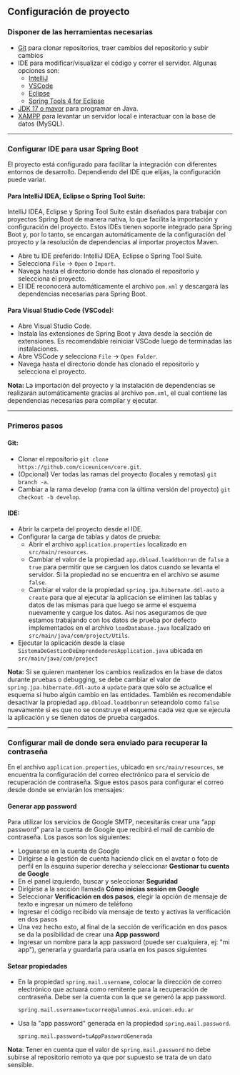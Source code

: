 ## Configuración de proyecto
### Disponer de las herramientas necesarias
- [Git](https://git-scm.com) para clonar repositorios, traer cambios del repositorio y subir cambios
- IDE para modificar/visualizar el código y correr el servidor. Algunas opciones son:
   - [IntelliJ](https://www.jetbrains.com/idea/)
   - [VSCode](https://code.visualstudio.com)
   - [Eclipse](https://www.eclipse.org)
   - [Spring Tools 4 for Eclipse](https://spring.io/tools)
- [JDK 17 o mayor](https://www.oracle.com/java/technologies/downloads/#java17) para programar en Java.
- [XAMPP](https://www.apachefriends.org) para levantar un servidor local e interactuar con la base de datos (MySQL).

---

### Configurar IDE para usar Spring Boot
El proyecto está configurado para facilitar la integración con diferentes entornos de desarrollo. Dependiendo del IDE que elijas, la configuración puede variar.

#### Para IntelliJ IDEA, Eclipse o Spring Tool Suite:
IntelliJ IDEA, Eclipse y Spring Tool Suite están diseñados para trabajar con proyectos Spring Boot de manera nativa, lo que facilita la importación y configuración del proyecto. Estos IDEs tienen soporte integrado para Spring Boot y, por lo tanto, se encargan automáticamente de la configuración del proyecto y la resolución de dependencias al importar proyectos Maven.

- Abre tu IDE preferido: IntelliJ IDEA, Eclipse o Spring Tool Suite.
- Selecciona `File` -> `Open` o `Import`.
- Navega hasta el directorio donde has clonado el repositorio y selecciona el proyecto.
- El IDE reconocerá automáticamente el archivo `pom.xml` y descargará las dependencias necesarias para Spring Boot.

#### Para Visual Studio Code (VSCode):
- Abre Visual Studio Code.
- Instala las extensiones de Spring Boot y Java desde la sección de extensiones. Es recomendable reiniciar VSCode luego de terminadas las instalaciones.
- Abre VSCode y selecciona `File` -> `Open Folder`.
- Navega hasta el directorio donde has clonado el repositorio y selecciona el proyecto.

**Nota:** La importación del proyecto y la instalación de dependencias se realizarán automáticamente gracias al archivo `pom.xml`, el cual contiene las dependencias necesarias para compilar y ejecutar.

---

### Primeros pasos
#### Git:
- Clonar el repositorio `git clone https://github.com/ciceunicen/core.git`.
- (Opcional) Ver todas las ramas del proyecto (locales y remotas) `git branch -a`.
- Cambiar a la rama develop (rama con la última versión del proyecto) `git checkout -b develop`.

#### IDE:
- Abrir la carpeta del proyecto desde el IDE.
- Configurar la carga de tablas y datos de prueba:
   - Abrir el archivo `application.properties` localizado en `src/main/resources`.
   - Cambiar el valor de la propiedad `app.dbload.loaddbonrun` de `false` a `true` para permitir que se carguen los datos cuando se levanta el servidor. Si la propiedad no se encuentra en el archivo se asume `false`.
   - Cambiar el valor de la propiedad `spring.jpa.hibernate.ddl-auto` a `create` para que al ejecutar la aplicación se eliminen las tablas y datos de las mismas para que luego se arme el esquema nuevamente y cargue los datos. Así nos aseguramos de que estamos trabajando con los datos de prueba por defecto implementados en el archivo `loadDatabase.java` localizado en `src/main/java/com/project/Utils`.
- Ejecutar la aplicación desde la clase `SistemaDeGestionDeEmprendedoresApplication.java` ubicada en `src/main/java/com/project`

**Nota:** Si se quieren mantener los cambios realizados en la base de datos durante pruebas o debugging, se debe cambiar el valor de `spring.jpa.hibernate.ddl-auto` a `update` para que sólo se actualice el esquema si hubo algún cambio en las entidades. También es recomendable desactivar la propiedad `app.dbload.loaddbonrun` seteandolo como `false` nuevamente si es que no se construye el esquema cada vez que se ejecuta la aplicación y se tienen datos de prueba cargados.

---

### Configurar mail de donde sera enviado para recuperar la contraseña 
En el archivo `application.properties`, ubicado en `src/main/resources`, se encuentra la configuración del correo electrónico para el servicio de recuperación de contraseña. Sigue estos pasos para configurar el correo desde donde se enviarán los mensajes:

#### Generar app password
Para utilizar los servicios de Google SMTP, necesitarás crear una “app password” para la cuenta de Google que recibirá el mail de cambio de contraseña. Los pasos son los siguientes:
- Loguearse en la cuenta de Google
- Dirigirse a la gestión de cuenta haciendo click en el avatar o foto de perfil en la esquina superior derecha y seleccionar **Gestionar tu cuenta de Google**
- En el panel izquierdo, buscar y seleccionar **Seguridad**
- Dirigirse a la sección llamada **Cómo inicias sesión en Google**
- Seleccionar **Verificación en dos pasos**, elegir la opción de mensaje de texto e ingresar un número de teléfono
- Ingresar el código recibido vía mensaje de texto y activas la verificación en dos pasos
- Una vez hecho esto, al final de la sección de verificación en dos pasos se da la posibilidad de crear una **App password**
- Ingresar un nombre para la app password (puede ser cualquiera, ej: "mi app"), generarla y guardarla para usarla en los pasos siguientes

#### Setear propiedades
- En la propiedad `spring.mail.username`, colocar la dirección de correo electrónico que actuará como remitente para la recuperación de contraseña. Debe ser la cuenta con la que se generó la app password.

    ```properties
    spring.mail.username=tucorreo@alumnos.exa.unicen.edu.ar
    ```

- Usa la "app password" generada en la propiedad `spring.mail.password`.

    ```properties
    spring.mail.password=tuAppPasswordGenerada
    ```
    
**Nota**: Tener en cuenta que el valor de `spring.mail.password` no debe subirse al repositorio remoto ya que por supuesto se trata de un dato sensible.